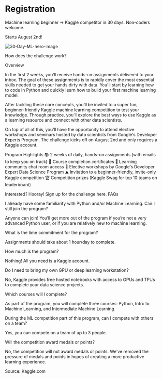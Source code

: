 # Registration

Machine learning beginner → Kaggle competitor in 30 days. Non-coders welcome.

Starts August 2nd!




![30-Day-ML-hero-image](https://storage.googleapis.com/kaggle-media/Images/30_Days_ML_Hero.png)

How does the challenge work?

Overview

In the first 2 weeks, you’ll receive hands-on assignments delivered to your inbox. The goal of these assignments is to rapidly cover the most essential skills needed to get your hands dirty with data. You'll start by learning how to code in Python and quickly learn how to build your first machine learning model.

After tackling these core concepts, you’ll be invited to a super fun, beginner-friendly Kaggle machine learning competition to test your knowledge. Through practice, you’ll explore the best ways to use Kaggle as a learning resource and connect with other data scientists.

On top of all of this, you’ll have the opportunity to attend elective workshops and seminars hosted by data scientists from Google's Developer Experts Program. The challenge kicks off on August 2nd and only requires a Kaggle account.

Program Highlights
📚 2 weeks of daily, hands-on assignments (with emails to keep you on track) 	📃 Course completion certificates 	💬 Learning community chat room access
🎥 Elective workshops by Google's Developer Expert Data Science Program 	⛰️ Invitation to a beginner-friendly, invite-only Kaggle competition 	🏆 Competition prizes (Kaggle Swag for top 10 teams on leaderboard)

Interested? Hooray! Sign up for the challenge here.
FAQs

I already have some familiarity with Python and/or Machine Learning. Can I still join the program?

Anyone can join! You’ll get more out of the program if you’re not a very advanced Python user, or if you are relatively new to machine learning.

What is the time commitment for the program?

Assignments should take about 1 hour/day to complete.

How much is the program?

Nothing! All you need is a Kaggle account.

Do I need to bring my own GPU or deep learning workstation?

No, Kaggle provides free hosted notebooks with access to GPUs and TPUs to complete your data science projects.

Which courses will I complete?

As part of the program, you will complete three courses: Python, Intro to Machine Learning, and Intermediate Machine Learning.

During the ML competition part of this program, can I compete with others on a team?

Yes, you can compete on a team of up to 3 people.

Will the competition award medals or points?

No, the competition will not award medals or points. We've removed the pressure of medals and points in hopes of creating a more productive learning experience.

Source: Kaggle.com

